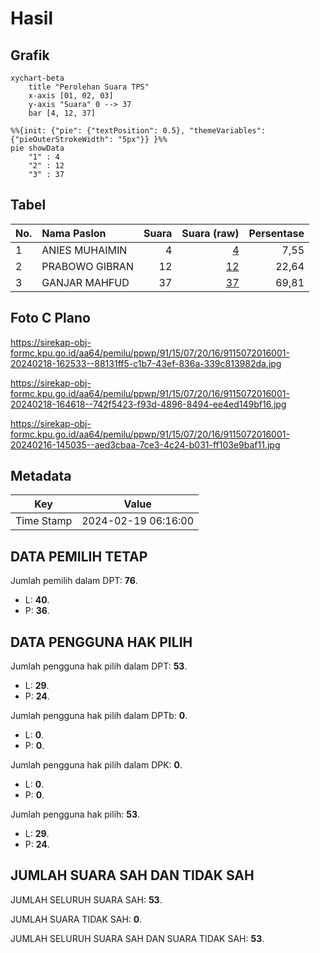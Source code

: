 # Hasil

## Grafik

```mermaid
xychart-beta
    title "Perolehan Suara TPS"
    x-axis [01, 02, 03]
    y-axis "Suara" 0 --> 37
    bar [4, 12, 37]
```

```mermaid
%%{init: {"pie": {"textPosition": 0.5}, "themeVariables": {"pieOuterStrokeWidth": "5px"}} }%%
pie showData
    "1" : 4
    "2" : 12
    "3" : 37
```

## Tabel

| No. | Nama Paslon    | Suara | Suara (raw) | Persentase |
|:--- |:-------------- | -----:| -----------:| ----------:|
| 1   | ANIES MUHAIMIN | 4     | [4][p-1]    | 7,55       |
| 2   | PRABOWO GIBRAN | 12    | [12][p-2]   | 22,64      |
| 3   | GANJAR MAHFUD  | 37    | [37][p-3]   | 69,81      |


[p-1]: https://github.com/gigit-pemilu/pemilu-2024-91-papua/blob/main/pilpres/hitung-suara/sub/91-papua/sub/15-waropen/sub/07-risei-sayati/sub/2016-ghaiwando/sub/001-tps/sub/paslon-1.txt
[p-2]: https://github.com/gigit-pemilu/pemilu-2024-91-papua/blob/main/pilpres/hitung-suara/sub/91-papua/sub/15-waropen/sub/07-risei-sayati/sub/2016-ghaiwando/sub/001-tps/sub/paslon-2.txt
[p-3]: https://github.com/gigit-pemilu/pemilu-2024-91-papua/blob/main/pilpres/hitung-suara/sub/91-papua/sub/15-waropen/sub/07-risei-sayati/sub/2016-ghaiwando/sub/001-tps/sub/paslon-3.txt

## Foto C Plano

https://sirekap-obj-formc.kpu.go.id/aa64/pemilu/ppwp/91/15/07/20/16/9115072016001-20240218-162533--88131ff5-c1b7-43ef-836a-339c813982da.jpg

https://sirekap-obj-formc.kpu.go.id/aa64/pemilu/ppwp/91/15/07/20/16/9115072016001-20240218-164618--742f5423-f93d-4896-8494-ee4ed149bf16.jpg

https://sirekap-obj-formc.kpu.go.id/aa64/pemilu/ppwp/91/15/07/20/16/9115072016001-20240216-145035--aed3cbaa-7ce3-4c24-b031-ff103e9baf11.jpg


## Metadata

| Key        | Value               |
| ---------- | ------------------- |
| Time Stamp | 2024-02-19 06:16:00 |


## DATA PEMILIH TETAP

Jumlah pemilih dalam DPT: **76**.
 * L: **40**.
 * P: **36**.

## DATA PENGGUNA HAK PILIH

Jumlah pengguna hak pilih dalam DPT: **53**.
 * L: **29**.
 * P: **24**.

Jumlah pengguna hak pilih dalam DPTb: **0**.
 * L: **0**.
 * P: **0**.

Jumlah pengguna hak pilih dalam DPK: **0**.
 * L: **0**.
 * P: **0**.

Jumlah pengguna hak pilih: **53**.
 * L: **29**.
 * P: **24**.

## JUMLAH SUARA SAH DAN TIDAK SAH

JUMLAH SELURUH SUARA SAH: **53**.

JUMLAH SUARA TIDAK SAH: **0**.

JUMLAH SELURUH SUARA SAH DAN SUARA TIDAK SAH: **53**.


